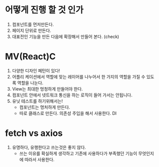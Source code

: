 # 어떻게 진행 할 것 인가

1. 컴포넌트를 먼저만든다.
2. 페이지 단위로 만든다.
3. 대표전인 기능을 만든 다음에 확장해서 만들어 본다. (check)

# MV(React)C

1. 다양한 디자인 페턴이 있다!
2. 어플리 케이션에서 역할에 맞는 레이어를 나누어서 한 가지의 역할을 가질 수 있도록 역할을 나눈다.
3. View는 최대한 멍청하게 만들어야 한다.
4. 컴포넌트 안에서 넷트워크 통신을 하는 로직이 들어 가서는 안됩니다.
5. 유닛 테스트를 하기위해서는!
   - 컴포넌트는 멍처하게 만든다.
   - 따로 클래스로 만든다. 의존성 주입을 해서 사용한다. DI

# fetch vs axios

1. 유명하다, 유행한다고 쓰는것은 좋지 않다.
   - 쓰는 이유를 확실하게 생각하고 기존에 사용하다가 부족했던 기능이 무엇인지에 따라서 사용한다.
